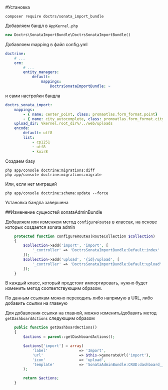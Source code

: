 #Установка

````
composer require doctrs/sonata_import_bundle
````

Добавляем бандл в `AppKernel.php`

````php
new Doctrs\SonataImportBundle\DoctrsSonataImportBundle()
````

Добавляем mapping в файл config.yml

````yaml
doctrine:
    # ...
    orm:
        # ...
        entity_managers:
            default:
                mappings:
                    DoctrsSonataImportBundle: ~
````
и сами настройки бандла
```yaml
doctrs_sonata_import:
    mappings:
        - { name: center_point, class: promaotlas.form_format.point}
        - { name: city_autocomplete, class: promoatlas.form_format.city_pa}
    upload_dir: %kernel.root_dir%/../web/uploads
    encode:
        default: utf8
        list:
            - cp1251
            - utf8
            - koir8
```

Создаем базу

```
php app/console doctrine:migrations:diff
php app/console doctrine:migrations:migrate
```
Или, если нет миграций
```
php app/console doctrine:schema:update --force
```

Установка бандла завершена

##Изменение сущностей sonataAdminBundle

Добавляем или изменяем метод `configureRoutes` в классах, на основе которых создается sonata admin

```php
    protected function configureRoutes(RouteCollection $collection)
    {
        $collection->add('import', 'import', [
            '_controller' => 'DoctrsSonataImportBundle:Default:index'
        ]);
        $collection->add('upload', '{id}/upload', [
            '_controller' => 'DoctrsSonataImportBundle:Default:upload'
        ]);
    }
```

В каждый класс, который предстоит импортировать, нужно будет изменить метод соответствующим образом.

По данным ссылкам можно переходить либо напрямую в URL, либо добавить ссылки на главную

Для добавления ссылки на главной, можно изменить/добавить метод `getDashboardActions` следующим образом

```php
    public function getDashboardActions()
    {
        $actions = parent::getDashboardActions();

        $actions['import'] = array(
            'label'              => 'Import',
            'url'                => $this->generateUrl('import'),
            'icon'               => 'upload',
            'template'           => 'SonataAdminBundle:CRUD:dashboard__action.html.twig', // optional
        );

        return $actions;
    }
```